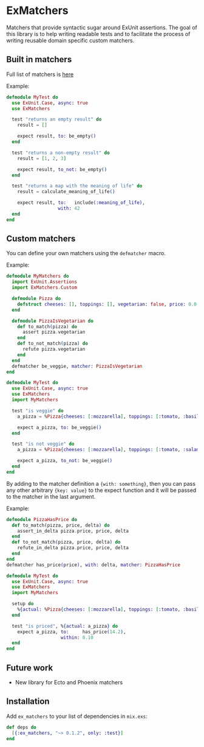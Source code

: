# ExMatchers

Matchers that provide syntactic sugar around ExUnit assertions. The goal of this library is to help writing readable tests and to facilitate the process of writing reusable domain specific custom matchers.

## Built in matchers

Full list of matchers is [here](https://github.com/10Pines/ex_matchers/wiki)

Example:
```elixir
defmodule MyTest do
  use ExUnit.Case, async: true
  use ExMatchers

  test "returns an empty result" do
    result = []

    expect result, to: be_empty()
  end

  test "returns a non-empty result" do
    result = [1, 2, 3]

    expect result, to_not: be_empty()
  end

  test "returns a map with the meaning of life" do
    result = calculate_meaning_of_life()

    expect result, to:   include(:meaning_of_life),
                   with: 42
  end
end

```

## Custom matchers

You can define your own matchers using the `defmatcher` macro.

Example:

```elixir
defmodule MyMatchers do
  import ExUnit.Assertions
  import ExMatchers.Custom

  defmodule Pizza do
    defstruct cheeses: [], toppings: [], vegetarian: false, price: 0.0
  end

  defmodule PizzaIsVegetarian do
    def to_match(pizza) do
      assert pizza.vegetarian
    end
    def to_not_match(pizza) do
      refute pizza.vegetarian
    end
  end
  defmatcher be_veggie, matcher: PizzaIsVegetarian
end

defmodule MyTest do
  use ExUnit.Case, async: true
  use ExMatchers
  import MyMatchers

  test "is veggie" do
    a_pizza = %Pizza{cheeses: [:mozzarella], toppings: [:tomato, :basil], vegetarian: true, price: 14.25}

    expect a_pizza, to: be_veggie()
  end

  test "is not veggie" do
    a_pizza = %Pizza{cheeses: [:mozzarella], toppings: [:tomato, :salami], vegetarian: false, price: 15.12}

    expect a_pizza, to_not: be_veggie()
  end
end
```

By adding to the matcher definition a `{with: something}`, then you can pass any other arbitrary `{key: value}` to the expect function and it will be passed to the matcher in the last argument.

Example:
```elixir
defmodule PizzaHasPrice do
  def to_match(pizza, price, delta) do
    assert_in_delta pizza.price, price, delta
  end
  def to_not_match(pizza, price, delta) do
    refute_in_delta pizza.price, price, delta
  end
end
defmatcher has_price(price), with: delta, matcher: PizzaHasPrice

defmodule MyTest do
  use ExUnit.Case, async: true
  use ExMatchers
  import MyMatchers

  setup do
    %{actual: %Pizza{cheeses: [:mozzarella], toppings: [:tomato, :basil], vegetarian: true, price: 14.25}}
  end

  test "is priced", %{actual: a_pizza} do
    expect a_pizza, to:     has_price(14.2),
                    within: 0.10
  end
end
```

## Future work

* New library for Ecto and Phoenix matchers

## Installation

Add `ex_matchers` to your list of dependencies in `mix.exs`:

```elixir
def deps do
  [{:ex_matchers, "~> 0.1.2", only: :test}]
end
```
